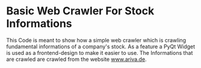 # Basic Web Crawler For Stock Informations

This Code is meant to show how a simple web crawler which is crawling fundamental informations of a company's stock.
As a feature a PyQt Widget is used as a frontend-design to make it easier to use.
The Informations that are crawled are crawled from the website www.ariva.de.
